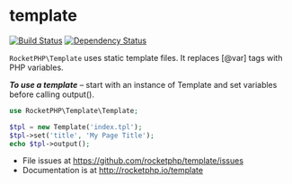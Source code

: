 # template

[![Build Status](https://travis-ci.org/rocketphp/template.svg?branch=master)](https://travis-ci.org/rocketphp/template)
[![Dependency Status](https://www.versioneye.com/user/projects/55e5e96b8c0f62001c000446/badge.svg?style=flat)](https://www.versioneye.com/user/projects/55e5e96b8c0f62001c000446)

`RocketPHP\Template` uses static template files. It replaces [@var] tags with PHP variables.

**_To use a template_** – start with an instance of Template and set variables before calling output().

```php
use RocketPHP\Template\Template;

$tpl = new Template('index.tpl');
$tpl->set('title', 'My Page Title');
echo $tpl->output();
```

- File issues at https://github.com/rocketphp/template/issues
- Documentation is at http://rocketphp.io/template
